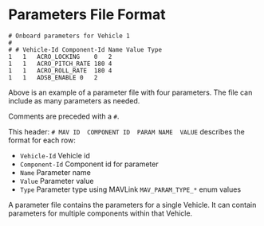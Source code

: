 # Parameters File Format

```
# Onboard parameters for Vehicle 1
#
# # Vehicle-Id Component-Id Name Value Type
1	1	ACRO_LOCKING	0	2
1	1	ACRO_PITCH_RATE	180	4
1	1	ACRO_ROLL_RATE	180	4
1	1	ADSB_ENABLE	0	2
```

Above is an example of a parameter file with four parameters. The file can include as many parameters as needed.

Comments are preceded with a `#`.

This header: `# MAV ID  COMPONENT ID  PARAM NAME  VALUE` describes the format for each row:

* `Vehicle-Id` Vehicle id
* `Component-Id` Component id for parameter
* `Name` Parameter name
* `Value` Parameter value
* `Type` Parameter type using MAVLink `MAV_PARAM_TYPE_*` enum values

A parameter file contains the parameters for a single Vehicle. It can contain parameters for multiple components within that Vehicle.
